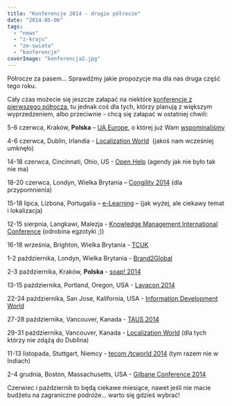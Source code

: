 ```yaml
---
title: "Konferencje 2014 - drugie półrocze"
date: "2014-05-06"
tags:
  - "news"
  - "z-kraju"
  - "ze-swiata"
  - "konferencje"
coverImage: "konferencja2.jpg"
---
```


Półrocze za pasem... Sprawdźmy jakie propozycje ma dla nas druga część tego
roku.

Cały czas możecie się jeszcze załapać na niektóre
[konferencje z pierwszego półrocza](http://techwriter.pl/konferencje-2014-pierwsze-polrocze/),
tu jednak coś dla tych, którzy planują z większym wyprzedzeniem, albo
przeciwnie - chcą się załapać w ostatniej chwili:

5-6 czerwca, Kraków, **Polska** – [UA Europe](http://www.uaconference.eu/), o
której już
Wam [wspominaliśmy](http://techwriter.pl/konferencja-ua-europe-w-polsce/)

4-6 czerwca, Dublin, Irlandia
- [Localization World](http://www.localizationworld.com/)  (jakoś nam wcześniej
umknęło)

14-18 czerwca, Cincinnati, Ohio, US -
[Open Help](http://www.openhelpconference.com/) (agendy jak nie było tak nie ma)

18-20 czerwca, Londyn, Wielka Brytania
– [Congility 2014](http://www.congility.com/congility-2014/) (dla przypomnienia)

15-18 lipca, Lizbona, Portugalia
– [e-Learning](http://www.elearning-conf.org/) – (jak wyżej, ale ciekawy temat i
lokalizacja)

12-15 sierpnia, Langkawi, Malezja -
[Knowledge Management International Conference](http://www.kmice.cms.net.my/kmice2014/) (odrobina
egzotyki ;))

16-18 września, Brighton, Wielka Brytania -
[TCUK](http://technicalcommunicationuk.com/)

1-2 października, Londyn, Wielka Brytania -
[Brand2Global](http://www.brand2global.com/)

2-3 października, Kraków, **Polska** -
[soap! 2014](http://www.soapconf.com/2014-conference/)

13-15 października, Portland, Oregon, USA -
[Lavacon 2014](http://lavacon.org/2014/)

22-24 października, San Jose, Kalifornia, USA -
[Information Development World](http://informationdevelopmentworld.com/)

27-28 października, Vancouver, Kanada -
[TAUS 2014](https://www.taus.net/taus-annual-conference-2014)

29-31 października, Vancouver, Kanada -
[Localization World](http://www.localizationworld.com/) (dla tych którzy nie
zdążą do Dublina)

11-13 listopada, Stuttgart, Niemcy -
[tecom /tcworld 2014](http://conferences.tekom.de/tcworld-conference-2014/tcworld-conference-2014/)
(tym razem nie w Indiach)

2-4 grudnia, Boston, Massachusetts, USA -
[Gilbane Conference 2014](http://gilbaneconference.com/2014/)

Czerwiec i październik to będą ciekawe miesiące, nawet jeśli nie macie budżetu
na zagraniczne podróże... warto się gdzieś wybrać!
